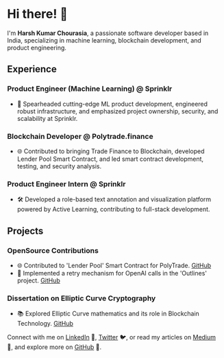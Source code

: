 # Hi there! 👋

I'm **Harsh Kumar Chourasia**, a passionate software developer based in India, specializing in machine learning, blockchain development, and product engineering.

## Experience

### Product Engineer (Machine Learning) @ Sprinklr
- 🚀 Spearheaded cutting-edge ML product development, engineered robust infrastructure, and emphasized project ownership, security, and scalability at Sprinklr.

### Blockchain Developer @ Polytrade.finance
- 🌐 Contributed to bringing Trade Finance to Blockchain, developed Lender Pool Smart Contract, and led smart contract development, testing, and security analysis.

### Product Engineer Intern @ Sprinklr
- 🛠 Developed a role-based text annotation and visualization platform powered by Active Learning, contributing to full-stack development.

## Projects

### OpenSource Contributions
- 🌐 Contributed to 'Lender Pool' Smart Contract for PolyTrade. [GitHub](https://github.com/polytrade-finance/lender-pool/commits?author=harsh-polytrade)
- 🔄 Implemented a retry mechanism for OpenAI calls in the 'Outlines' project. [GitHub](https://github.com/outlines-dev/outlines/commits?author=harsh-sprinklr)

### Dissertation on Elliptic Curve Cryptography
- 📚 Explored Elliptic Curve mathematics and its role in Blockchain Technology. [GitHub](https://github.com/harshkumarchourasia/EllipticCurveCryptography-Dissertation)

Connect with me on [LinkedIn](https://www.linkedin.com/in/harsh-kumar-chourasia-463051149/) 👤, [Twitter](https://twitter.com/HarshCh78395642) 🐦, or read my articles on [Medium](https://medium.com/@harshkumarchourasia) 📖, and explore more on [GitHub](https://github.com/harshkumarchourasia) 🚀.
